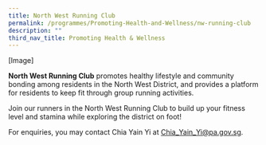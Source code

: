 ```yaml
---
title: North West Running Club
permalink: /programmes/Promoting-Health-and-Wellness/nw-running-club
description: ""
third_nav_title: Promoting Health & Wellness
---
```

<meta name="description" content="North West running club">


[Image]

**North West Running Club** promotes healthy lifestyle and community bonding among residents in the North West District, and provides a platform for residents to keep fit through group running activities.

Join our runners in the North West Running Club to build up your fitness level and stamina while exploring the district on foot!  
  
For enquiries, you may contact Chia Yain Yi at Chia_Yain_Yi@pa.gov.sg.
